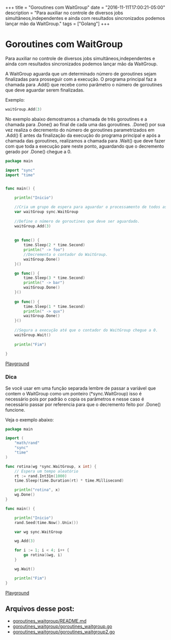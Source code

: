 +++
title = "Goroutines com WaitGroup"
date = "2016-11-11T17:00:21-05:00"
description = "Para auxiliar no controle de diversos jobs simultâneos,independentes e ainda com resultados sincronizados podemos lançar mão da WaitGroup."
tags = ["Golang"]
+++
# Goroutines com WaitGroup

Para auxiliar no controle de diversos jobs simultâneos,independentes e ainda com resultados sincronizados podemos lançar mão da WaitGroup.

A WaitGroup aguarda que um determinado número de goroutines sejam finalizadas para prosseguir com a execução. 
O programa principal faz a chamada para .Add() que recebe como parâmetro o número de goroutines que deve aguardar serem finalizadas. 


Exemplo:

```go
waitGroup.Add(3)
```


No exemplo abaixo demostramos a chamada de três goroutines e a chamada para .Done() ao final de cada uma das goroutines. 
.Done() por sua vez realiza o decremento do número de goroutines parametrizados em .Add()
E antes da finalização da execução do programa principal e após a chamada das goroutines, realizamos a chamada para .Wait() que deve fazer com que toda a execução pare neste ponto, aguardando que o decremento gerado por .Done() chegue a 0.

```go
package main

import "sync"
import "time"


func main() {

	println("Inicio")

	//Cria um grupo de espera para aguardar o processamento de todos as goroutines
	var waitGroup sync.WaitGroup
	
	//Define o número de goroutines que deve ser aguardado.
	waitGroup.Add(3) 
	
	
	go func() {
		time.Sleep(2 * time.Second)
		println(" -> foo")
		//Decrementa o contador do WaitGroup.
		waitGroup.Done()
	}()

	go func() {
		time.Sleep(3 * time.Second)
		println(" -> bar")
		waitGroup.Done()
	}()
	
	go func() {
		time.Sleep(1 * time.Second)
		println(" -> qux")
		waitGroup.Done()
	}()
	
	//Segura a execução até que o contador do WaitGroup chegue a 0.
	waitGroup.Wait()
	
	println("Fim")
	
}
```
[Playground](https://play.golang.org/p/z9P_CPTjkG)

### Dica

Se você usar em uma função separada lembre de passar a variável que contem o WaitGroup como um ponteiro (*sync.WaitGroup) isso é necessário pois por padrão o copia os parâmetros e nesse caso é necessário passar por referencia para que o decremento feito por .Done() funcione.

Veja o exemplo abaixo:

```go
package main

import (
	"math/rand"
	"sync"
	"time"
)

func rotina(wg *sync.WaitGroup, x int) {
	// Espera um tempo aleatório
	rt := rand.Int31n(1000)
	time.Sleep(time.Duration(rt) * time.Millisecond)

	println("rotina", x)
	wg.Done()
}

func main() {

	println("Inicio")
	rand.Seed(time.Now().Unix())

	var wg sync.WaitGroup

	wg.Add(3)

	for i := 1; i < 4; i++ {
		go rotina(&wg, i)
	}

	wg.Wait()

	println("Fim")
}
```
[Playground](https://play.golang.org/p/HfPHat7QZQ)

## Arquivos desse post:

- [goroutines_waitgroup/README.md](https://github.com/go-br/estudos/blob/master/goroutines_waitgroup/README.md)
- [goroutines_waitgroup/goroutines_waitgroup.go](https://github.com/go-br/estudos/blob/master/goroutines_waitgroup/goroutines_waitgroup.go)
- [goroutines_waitgroup/goroutines_waitgroup2.go](https://github.com/go-br/estudos/blob/master/goroutines_waitgroup/goroutines_waitgroup2.go)
